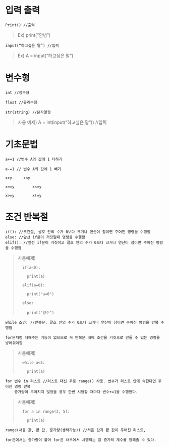 # 입력 출력

	Print()	//출력

>	Ex) print(“안녕”)

	input(“하고싶은 말”) //입력

>	Ex) A = input(“하고싶은 말”)

#	변수형

	int //정수형	

	float //유리수형 

	str(string) //문자열형


>	사용 예제) A = int(input(“하고싶은 말”)) //입력

#	기초문법

	a+=1 //변수 A의 값에 1 더하기

	a-=1 // 변수 A의 값에 1 빼기

	x>y		x<y

  	x==y		x<=y

  	x>=y		x!=y

#	조건 반복절

	if(): //조건절, 괄호 안의 수가 0보다 크거나 연산이 참이면 주어진 명령을 수행함
	else: //앞선 if문이 거짓일때 명령을 수행함
	elif(): //앞선 if문이 거짓이고 괄호 안의 수가 0보다 크거나 연산이 참이면 주어진 명령을 수행함
	
>	사용예제) 
>		
>		if(a<0):
>		
>		  print(a)
>		 
>		elif(a=0):
>		
>		  print("a=0")
>		 
>		else:
>		
>		  print("양수")

	while 조건: //반복문, 괄호 안의 수가 0보다 크거나 연산이 참이면 주어진 명령을 반복 수행함

	for문처럼 더해주는 기능이 없으므로 꼭 반복문 내에 조건을 거짓으로 만들 수 있는 명령을 넣어줘야함

>	사용예제) 
>		
>		while a<5:
>
>		  print(a)
			
			 

	for 변수 in 리스트 //리스트 대신 주로 range() 사용. 변수가 리스트 안에 속한다면 주어진 명령 반복
	    증가량이 주어지지 않았을 경우 한번 시행할 때마다 변수+=1을 수행한다. 

>	사용예제) 
>		
>		for a in range(3, 5):
>		
>		  print(a)

	range(처음 값, 끝 값, 증가량(생략가능)) //처음 값과 끝 값이 주어진 리스트, 
	
	for문에서는 증가량이 붙어 for문 내부에서 시행되는 값 증가의 계수를 정해줄 수 있다.
